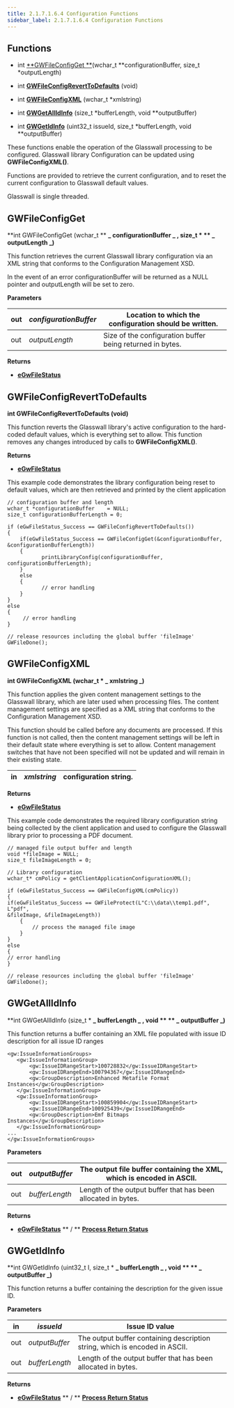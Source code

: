 ```yaml
---
title: 2.1.7.1.6.4 Configuration Functions
sidebar_label: 2.1.7.1.6.4 Configuration Functions
---
```

## Functions

- int [**GWFileConfigGet **](#gwfileconfigget)(wchar\_t \*\*configurationBuffer, size\_t \*outputLength)

- int [**GWFileConfigRevertToDefaults**](#gwfileconfigreverttodefaults) (void)

- int [**GWFileConfigXML**](#gwfileconfigxml) (wchar\_t \*xmlstring)

- int [**GWGetAllIdInfo**](#gwgetallidinfo) (size\_t \*bufferLength, void \*\*outputBuffer)

- int [**GWGetIdInfo**](#gwgetidinfo) (uint32\_t issueId, size\_t \*bufferLength, void \*\*outputBuffer)

These functions enable the operation of the Glasswall processing to be configured. Glasswall library Configuration can be updated using **GWFileConfigXML()**.

Functions are provided to retrieve the current configuration, and to reset the current configuration to Glasswall default values.

Glasswall is single threaded.

## GWFileConfigGet

**int GWFileConfigGet (wchar\_t \*\* **_ **configurationBuffer** _ **, size\_t \* ** _ **outputLength** _**)**

This function retrieves the current Glasswall library configuration via an XML string that conforms to the Configuration Management XSD.

In the event of an error configurationBuffer will be returned as a NULL pointer and outputLength will be set to zero.

**Parameters**

| out | _configurationBuffer_ | Location to which the configuration should be written. |
| --- | --- | --- |
| out | _outputLength_ | Size of the configuration buffer being returned in bytes. |

**Returns**

- [**eGwFileStatus**](2_1_7_1_6_3-doc_proc/2_1_7_1_6_3_7-doc_proc_res/2_1_7_1_6_3_7_2-ret_stat_def.md#egwfilestatus)

## GWFileConfigRevertToDefaults

**int GWFileConfigRevertToDefaults (void)**

This function reverts the Glasswall library&#39;s active configuration to the hard-coded default values, which is everything set to allow. This function removes any changes introduced by calls to **GWFileConfigXML()**.

**Returns**

- [**eGwFileStatus**](2_1_7_1_6_3-doc_proc/2_1_7_1_6_3_7-doc_proc_res/2_1_7_1_6_3_7_2-ret_stat_def.md#egwfilestatus)

This example code demonstrates the library configuration being reset to default values, which are then retrieved and printed by the client application
```
// configuration buffer and length 
wchar_t *configurationBuffer	= NULL; 
size_t configurationBufferLength = 0;

if (eGwFileStatus_Success == GWFileConfigRevertToDefaults())
{
    if(eGwFileStatus_Success == GWFileConfigGet(&configurationBuffer, 
&configurationBufferLength))
    { 
           printLibraryConfig(configurationBuffer, configurationBufferLength);
    }
    else
    {
           // error handling
    }
}
else
{
     // error handling
}

// release resources including the global buffer 'fileImage' 
GWFileDone();
```

## GWFileConfigXML

**int GWFileConfigXML (wchar\_t \* **_ **xmlstring** _**)**

This function applies the given content management settings to the Glasswall library, which are later used when processing files. The content management settings are specified as a XML string that conforms to the Configuration Management XSD.

This function should be called before any documents are processed. If this function is not called, then the content management settings will be left in their default state where everything is set to allow. Content management switches that have not been specified will not be updated and will remain in their existing state.

| in | _xmlstring_ | configuration string. |
| --- | --- | --- |

**Returns**

- [**eGwFileStatus**](2_1_7_1_6_3-doc_proc/2_1_7_1_6_3_7-doc_proc_res/2_1_7_1_6_3_7_2-ret_stat_def.md#egwfilestatus)

This example code demonstrates the required library configuration string being collected by the client application and used to configure the Glasswall library prior to processing a PDF document.
```
// managed file output buffer and length 
void *fileImage	= NULL;
size_t fileImageLength = 0;

// Library configuration
wchar_t* cmPolicy = getClientApplicationConfigurationXML();

if (eGwFileStatus_Success == GWFileConfigXML(cmPolicy))
{
if(eGwFileStatus_Success == GWFileProtect(L"C:\\data\\temp1.pdf", L"pdf", 
&fileImage, &fileImageLength))
    {
        // process the managed file image
    }
}
else
{
// error handling
}

// release resources including the global buffer 'fileImage' 
GWFileDone();
```

## GWGetAllIdInfo

**int GWGetAllIdInfo (size\_t \* **_ **bufferLength** _ **, void \*\* ** _ **outputBuffer** _**)**

This function returns a buffer containing an XML file populated with issue ID description for all issue ID ranges
```
<gw:IssueInformationGroups>
   <gw:IssueInformationGroup>
       <gw:IssueIDRangeStart>100728832</gw:IssueIDRangeStart>
       <gw:IssueIDRangeEnd>100794367</gw:IssueIDRangeEnd>
       <gw:GroupDescription>Enhanced Metafile Format Instances</gw:GroupDescription>
   </gw:IssueInformationGroup>
   <gw:IssueInformationGroup>
       <gw:IssueIDRangeStart>100859904</gw:IssueIDRangeStart>
       <gw:IssueIDRangeEnd>100925439</gw:IssueIDRangeEnd>
       <gw:GroupDescription>Emf Bitmaps Instances</gw:GroupDescription>
   </gw:IssueInformationGroup>
...
</gw:IssueInformationGroups>
```

**Parameters**

| out | _outputBuffer_ | The output file buffer containing the XML, which is encoded in ASCII. |
| --- | --- | --- |
| out | _bufferLength_ | Length of the output buffer that has been allocated in bytes. |

**Returns**

- [**eGwFileStatus**](2_1_7_1_6_3-doc_proc/2_1_7_1_6_3_7-doc_proc_res/2_1_7_1_6_3_7_2-ret_stat_def.md#egwfilestatus) ** / ** [**Process Return Status**](2_1_7_1_6_3-doc_proc/2_1_7_1_6_3_2-doc_processing_args.md#process-return-status)

## GWGetIdInfo

**int GWGetIdInfo (uint32\_t I, size\_t \* **_ **bufferLength** _ **, void \*\* ** _ **outputBuffer** _**)**

This function returns a buffer containing the description for the given issue ID.

**Parameters**

| in | _issueId_ | Issue ID value |
| --- | --- | --- |
| out | _outputBuffer_ | The output buffer containing description string, which is encoded in ASCII. |
| out | _bufferLength_ | Length of the output buffer that has been allocated in bytes. |

**Returns**

- [**eGwFileStatus**](2_1_7_1_6_3-doc_proc/2_1_7_1_6_3_7-doc_proc_res/2_1_7_1_6_3_7_2-ret_stat_def.md#egwfilestatus) ** / ** [**Process Return Status**](2_1_7_1_6_3-doc_proc/2_1_7_1_6_3_2-doc_processing_args.md#process-return-status)